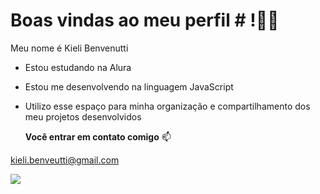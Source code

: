 # Boas vindas ao meu perfil # !👨‍🎓

Meu nome é Kieli Benvenutti

- Estou estudando na Alura
- Estou me desenvolvendo na linguagem JavaScript
- Utilizo esse espaço para minha organização e compartilhamento dos meu projetos desenvolvidos

  **Você entrar em contato comigo** 📫
  
kieli.benveutti@gmail.com

![](https://media1.tenor.com/m/1SctVwsfDeEAAAAC/moti-hearts.gif) 

